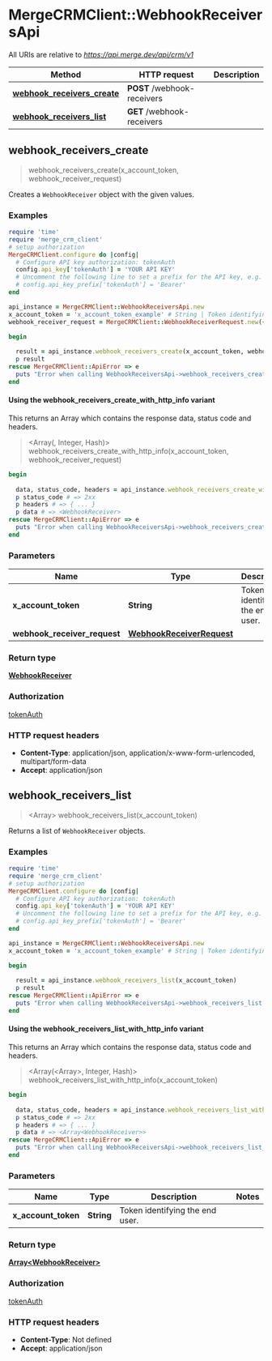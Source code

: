 # MergeCRMClient::WebhookReceiversApi

All URIs are relative to *https://api.merge.dev/api/crm/v1*

| Method | HTTP request | Description |
| ------ | ------------ | ----------- |
| [**webhook_receivers_create**](WebhookReceiversApi.md#webhook_receivers_create) | **POST** /webhook-receivers |  |
| [**webhook_receivers_list**](WebhookReceiversApi.md#webhook_receivers_list) | **GET** /webhook-receivers |  |


## webhook_receivers_create

> <WebhookReceiver> webhook_receivers_create(x_account_token, webhook_receiver_request)



Creates a `WebhookReceiver` object with the given values.

### Examples

```ruby
require 'time'
require 'merge_crm_client'
# setup authorization
MergeCRMClient.configure do |config|
  # Configure API key authorization: tokenAuth
  config.api_key['tokenAuth'] = 'YOUR API KEY'
  # Uncomment the following line to set a prefix for the API key, e.g. 'Bearer' (defaults to nil)
  # config.api_key_prefix['tokenAuth'] = 'Bearer'
end

api_instance = MergeCRMClient::WebhookReceiversApi.new
x_account_token = 'x_account_token_example' # String | Token identifying the end user.
webhook_receiver_request = MergeCRMClient::WebhookReceiverRequest.new({event: 'event_example', is_active: false}) # WebhookReceiverRequest | 

begin
  
  result = api_instance.webhook_receivers_create(x_account_token, webhook_receiver_request)
  p result
rescue MergeCRMClient::ApiError => e
  puts "Error when calling WebhookReceiversApi->webhook_receivers_create: #{e}"
end
```

#### Using the webhook_receivers_create_with_http_info variant

This returns an Array which contains the response data, status code and headers.

> <Array(<WebhookReceiver>, Integer, Hash)> webhook_receivers_create_with_http_info(x_account_token, webhook_receiver_request)

```ruby
begin
  
  data, status_code, headers = api_instance.webhook_receivers_create_with_http_info(x_account_token, webhook_receiver_request)
  p status_code # => 2xx
  p headers # => { ... }
  p data # => <WebhookReceiver>
rescue MergeCRMClient::ApiError => e
  puts "Error when calling WebhookReceiversApi->webhook_receivers_create_with_http_info: #{e}"
end
```

### Parameters

| Name | Type | Description | Notes |
| ---- | ---- | ----------- | ----- |
| **x_account_token** | **String** | Token identifying the end user. |  |
| **webhook_receiver_request** | [**WebhookReceiverRequest**](WebhookReceiverRequest.md) |  |  |

### Return type

[**WebhookReceiver**](WebhookReceiver.md)

### Authorization

[tokenAuth](../README.md#tokenAuth)

### HTTP request headers

- **Content-Type**: application/json, application/x-www-form-urlencoded, multipart/form-data
- **Accept**: application/json


## webhook_receivers_list

> <Array<WebhookReceiver>> webhook_receivers_list(x_account_token)



Returns a list of `WebhookReceiver` objects.

### Examples

```ruby
require 'time'
require 'merge_crm_client'
# setup authorization
MergeCRMClient.configure do |config|
  # Configure API key authorization: tokenAuth
  config.api_key['tokenAuth'] = 'YOUR API KEY'
  # Uncomment the following line to set a prefix for the API key, e.g. 'Bearer' (defaults to nil)
  # config.api_key_prefix['tokenAuth'] = 'Bearer'
end

api_instance = MergeCRMClient::WebhookReceiversApi.new
x_account_token = 'x_account_token_example' # String | Token identifying the end user.

begin
  
  result = api_instance.webhook_receivers_list(x_account_token)
  p result
rescue MergeCRMClient::ApiError => e
  puts "Error when calling WebhookReceiversApi->webhook_receivers_list: #{e}"
end
```

#### Using the webhook_receivers_list_with_http_info variant

This returns an Array which contains the response data, status code and headers.

> <Array(<Array<WebhookReceiver>>, Integer, Hash)> webhook_receivers_list_with_http_info(x_account_token)

```ruby
begin
  
  data, status_code, headers = api_instance.webhook_receivers_list_with_http_info(x_account_token)
  p status_code # => 2xx
  p headers # => { ... }
  p data # => <Array<WebhookReceiver>>
rescue MergeCRMClient::ApiError => e
  puts "Error when calling WebhookReceiversApi->webhook_receivers_list_with_http_info: #{e}"
end
```

### Parameters

| Name | Type | Description | Notes |
| ---- | ---- | ----------- | ----- |
| **x_account_token** | **String** | Token identifying the end user. |  |

### Return type

[**Array&lt;WebhookReceiver&gt;**](WebhookReceiver.md)

### Authorization

[tokenAuth](../README.md#tokenAuth)

### HTTP request headers

- **Content-Type**: Not defined
- **Accept**: application/json

